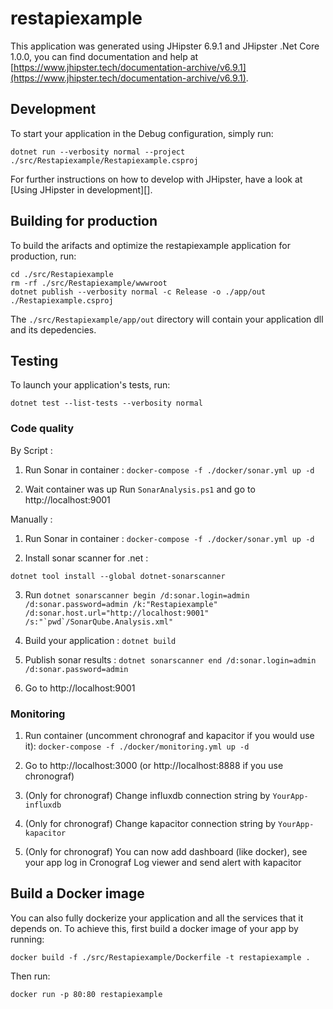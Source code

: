 # restapiexample

This application was generated using JHipster 6.9.1 and JHipster .Net Core 1.0.0, you can find documentation and help at [https://www.jhipster.tech/documentation-archive/v6.9.1](https://www.jhipster.tech/documentation-archive/v6.9.1).

## Development

To start your application in the Debug configuration, simply run:

    dotnet run --verbosity normal --project ./src/Restapiexample/Restapiexample.csproj

For further instructions on how to develop with JHipster, have a look at [Using JHipster in development][].

## Building for production

To build the arifacts and optimize the restapiexample application for production, run:

    cd ./src/Restapiexample
    rm -rf ./src/Restapiexample/wwwroot
    dotnet publish --verbosity normal -c Release -o ./app/out ./Restapiexample.csproj

The `./src/Restapiexample/app/out` directory will contain your application dll and its depedencies.

## Testing

To launch your application's tests, run:

    dotnet test --list-tests --verbosity normal

### Code quality

By Script :

1. Run Sonar in container : `docker-compose -f ./docker/sonar.yml up -d`

2. Wait container was up Run `SonarAnalysis.ps1` and go to http://localhost:9001

Manually :

1. Run Sonar in container : `docker-compose -f ./docker/sonar.yml up -d`

2. Install sonar scanner for .net :

`dotnet tool install --global dotnet-sonarscanner`

3. Run `` dotnet sonarscanner begin /d:sonar.login=admin /d:sonar.password=admin /k:"Restapiexample" /d:sonar.host.url="http://localhost:9001" /s:"`pwd`/SonarQube.Analysis.xml" ``

4. Build your application : `dotnet build`

5. Publish sonar results : `dotnet sonarscanner end /d:sonar.login=admin /d:sonar.password=admin`

6. Go to http://localhost:9001

### Monitoring

1. Run container (uncomment chronograf and kapacitor if you would use it): `docker-compose -f ./docker/monitoring.yml up -d`

2. Go to http://localhost:3000 (or http://localhost:8888 if you use chronograf)

3. (Only for chronograf) Change influxdb connection string by `YourApp-influxdb`

4. (Only for chronograf) Change kapacitor connection string by `YourApp-kapacitor`

5. (Only for chronograf) You can now add dashboard (like docker), see your app log in Cronograf Log viewer and send alert with kapacitor

## Build a Docker image

You can also fully dockerize your application and all the services that it depends on. To achieve this, first build a docker image of your app by running:

    docker build -f ./src/Restapiexample/Dockerfile -t restapiexample .

Then run:

    docker run -p 80:80 restapiexample
